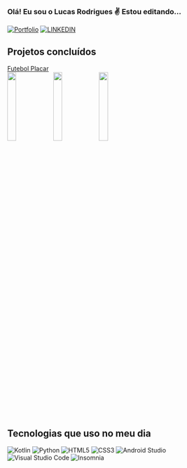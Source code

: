 ### Olá! Eu sou o Lucas Rodrigues ✌️ Estou editando...
[![Portfolio](https://img.shields.io/badge/github%20pages-121013?style=for-the-badge&logo=github&logoColor=white)](https://himitsudev.github.io/himitsu) 
[![LINKEDIN](https://img.shields.io/badge/LinkedIn-0077B5?style=for-the-badge&logo=linkedin&logoColor=white)](https://www.linkedin.com/in/lucas-rodrigues-da-rocha-98b3372a1/)


## Projetos concluídos
 <a class="links" href="https://play.google.com/store/apps/details?id=com.futebolplacar" target="_blank">Futebol Placar</a> <br>
        <td>
<img class="expansivel" src="https://himitsudev.github.io/himitsu/images/futplacar1.png" alt="" style="width: 20%; height: auto;">
        </td>
        <td>
<img class="expansivel" src="https://himitsudev.github.io/himitsu/images/futplacar2.png" alt="" style="width: 20%; height: auto;">
        </td>
         <td>
<img class="expansivel" src="https://himitsudev.github.io/himitsu/images/futplacar3.png" alt="" style="width: 20%; height: auto;">
        </td> 


## Tecnologias que uso no meu dia
![Kotlin](https://img.shields.io/badge/kotlin-%237F52FF.svg?style=for-the-badge&logo=kotlin&logoColor=white) ![Python](https://img.shields.io/badge/python-3670A0?style=for-the-badge&logo=python&logoColor=ffdd54) ![HTML5](https://img.shields.io/badge/html5-%23E34F26.svg?style=for-the-badge&logo=html5&logoColor=white) ![CSS3](https://img.shields.io/badge/css3-%231572B6.svg?style=for-the-badge&logo=css3&logoColor=white) ![Android Studio](https://img.shields.io/badge/Android%20Studio-3DDC84.svg?style=for-the-badge&logo=android-studio&logoColor=white) ![Visual Studio Code](https://img.shields.io/badge/Visual%20Studio%20Code-0078d7.svg?style=for-the-badge&logo=visual-studio-code&logoColor=white) ![Insomnia](https://img.shields.io/badge/Insomnia-black?style=for-the-badge&logo=insomnia&logoColor=5849BE)
